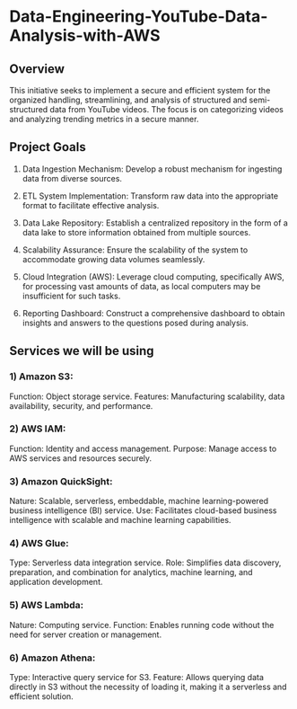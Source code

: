 # Data-Engineering-YouTube-Data-Analysis-with-AWS

## Overview
This initiative seeks to implement a secure and efficient system for the organized handling, streamlining, and analysis of structured and semi-structured data from YouTube videos. The focus is on categorizing videos and analyzing trending metrics in a secure manner.

## Project Goals
 1) Data Ingestion Mechanism: Develop a robust mechanism for ingesting data from diverse sources.

 2) ETL System Implementation: Transform raw data into the appropriate format to facilitate effective analysis.

 3) Data Lake Repository: Establish a centralized repository in the form of a data lake to store information obtained from multiple sources.

 4) Scalability Assurance: Ensure the scalability of the system to accommodate growing data volumes seamlessly.

 5) Cloud Integration (AWS): Leverage cloud computing, specifically AWS, for processing vast amounts of data, as local computers may be insufficient for such tasks.

 6) Reporting Dashboard: Construct a comprehensive dashboard to obtain insights and answers to the questions posed during analysis.

## Services we will be using

### 1) Amazon S3:
Function: Object storage service.
Features: Manufacturing scalability, data availability, security, and performance.

### 2) AWS IAM:
Function: Identity and access management.
Purpose: Manage access to AWS services and resources securely.

### 3) Amazon QuickSight:
Nature: Scalable, serverless, embeddable, machine learning-powered business intelligence (BI) service.
Use: Facilitates cloud-based business intelligence with scalable and machine learning capabilities.

### 4) AWS Glue:
Type: Serverless data integration service.
Role: Simplifies data discovery, preparation, and combination for analytics, machine learning, and application development.

### 5) AWS Lambda:
Nature: Computing service.
Function: Enables running code without the need for server creation or management.

### 6) Amazon Athena:
Type: Interactive query service for S3.
Feature: Allows querying data directly in S3 without the necessity of loading it, making it a serverless and efficient solution.









